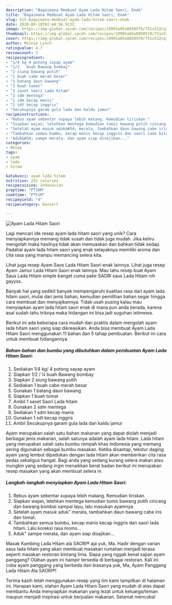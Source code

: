 ```yaml
---
description: "Bagaimana Membuat Ayam Lada Hitam Saori, Enak"
title: "Bagaimana Membuat Ayam Lada Hitam Saori, Enak"
slug: 615-bagaimana-membuat-ayam-lada-hitam-saori-enak
date: 2020-09-18T02:44:56.913Z
image: https://img-global.cpcdn.com/recipes/19995a85a88505f0/751x532cq70/ayam-lada-hitam-saori-foto-resep-utama.jpg
thumbnail: https://img-global.cpcdn.com/recipes/19995a85a88505f0/751x532cq70/ayam-lada-hitam-saori-foto-resep-utama.jpg
cover: https://img-global.cpcdn.com/recipes/19995a85a88505f0/751x532cq70/ayam-lada-hitam-saori-foto-resep-utama.jpg
author: Minnie Lynch
ratingvalue: 4.7
reviewcount: 3
recipeingredient:
- "1/4 kg 4 potong sayap ayam"
- "1/2   buah Bawang bombay"
- "2 siung bawang putih"
- "1 buah cabe merah besar"
- "1 batang daun bawang"
- "1 buah tomat"
- "1 saset Saori Lada hitam"
- "2 sdm mentega"
- "1 sdm kecap manis"
- "1 sdt kecap inggris"
- "Secukupnya garam gula lada dan kaldu jamur"
recipeinstructions:
- "Rebus ayam sebentar supaya lebih matang. Kemudian tiriskan."
- "Siapkan wajan, lelehkan mentega kemudian tumis bawang putih cincang dan bawang bombai sampai layu, lalu masukan ayamnya."
- "Setelah ayam masuk aduk&#34; merata, tambahkan daun bawang cabe iris dan tomat."
- "Tambahkan semua bumbu, kecap manis kecap inggris dan saori lada hitam. Lalu koreksi rasa moms..."
- "Aduk&#34; sampe merata, dan ayam siap disajikan..."
categories:
- Resep
tags:
- ayam
- lada
- hitam

katakunci: ayam lada hitam 
nutrition: 252 calories
recipecuisine: Indonesian
preptime: "PT26M"
cooktime: "PT51M"
recipeyield: "4"
recipecategory: Dessert

---
```



![Ayam Lada Hitam Saori](https://img-global.cpcdn.com/recipes/19995a85a88505f0/751x532cq70/ayam-lada-hitam-saori-foto-resep-utama.jpg)

Lagi mencari ide resep ayam lada hitam saori yang unik? Cara menyiapkannya memang tidak susah dan tidak juga mudah. Jika keliru mengolah maka hasilnya tidak akan memuaskan dan bahkan tidak sedap. Padahal ayam lada hitam saori yang enak selayaknya memiliki aroma dan cita rasa yang mampu memancing selera kita.

Lihat juga resep Ayam Saos Lada Hitam Saori enak lainnya. Lihat juga resep Ayam Jamur Lada Hitam Saori enak lainnya. Mau tahu resep buat Ayam Saus Lada Hitam simple banget cuma pake SAORI saus Lada Hitam nih gayyss.

Banyak hal yang sedikit banyak mempengaruhi kualitas rasa dari ayam lada hitam saori, mulai dari jenis bahan, kemudian pemilihan bahan segar hingga cara membuat dan menyajikannya. Tidak usah pusing kalau mau menyiapkan ayam lada hitam saori enak di mana pun anda berada, karena asal sudah tahu triknya maka hidangan ini bisa jadi suguhan istimewa.


Berikut ini ada beberapa cara mudah dan praktis dalam mengolah ayam lada hitam saori yang siap dikreasikan. Anda bisa membuat Ayam Lada Hitam Saori menggunakan 11 bahan dan 5 tahap pembuatan. Berikut ini cara untuk membuat hidangannya.

<!--inarticleads1-->

##### Bahan-bahan dan bumbu yang dibutuhkan dalam pembuatan Ayam Lada Hitam Saori:

1. Sediakan 1/4 kg/ 4 potong sayap ayam
1. Siapkan 1/2 / ¼ buah Bawang bombay
1. Siapkan 2 siung bawang putih
1. Sediakan 1 buah cabe merah besar
1. Gunakan 1 batang daun bawang
1. Siapkan 1 buah tomat
1. Ambil 1 saset Saori Lada hitam
1. Gunakan 2 sdm mentega
1. Sediakan 1 sdm kecap manis
1. Gunakan 1 sdt kecap inggris
1. Ambil Secukupnya garam gula lada dan kaldu jamur


Ayam merupakan salah satu bahan makanan yang dapat diolah menjadi berbagai jenis makanan, salah satunya adalah ayam lada hitam. Lada hitam yang merupakan salah satu bumbu rempah khas Indonesia yang memang sering digunakan sebagai bumbu masakan. Ketika disantap, tekstur daging ayam yang lembut dipadukan dengan lada hitam akan memberikan cita rasa pedas sekaligus hangat. Bagi anda yang sedang kurang selera makan atau mungkin yang sedang ingin menaikkan berat badan berikut ini merupakan resep masakan yang akan membuat selera m. 

<!--inarticleads2-->

##### Langkah-langkah menyiapkan Ayam Lada Hitam Saori:

1. Rebus ayam sebentar supaya lebih matang. Kemudian tiriskan.
1. Siapkan wajan, lelehkan mentega kemudian tumis bawang putih cincang dan bawang bombai sampai layu, lalu masukan ayamnya.
1. Setelah ayam masuk aduk&#34; merata, tambahkan daun bawang cabe iris dan tomat.
1. Tambahkan semua bumbu, kecap manis kecap inggris dan saori lada hitam. Lalu koreksi rasa moms...
1. Aduk&#34; sampe merata, dan ayam siap disajikan...


Masak Kambing Lada Hitam ala SAORI® aja yuk, Ma. Hadir dengan varian saus lada hitam yang akan membuat masakan rumahan menjadi terasa seperti masakan restoran bintang lima. Siapa yang nggak kenal sajian ayam panggang? Olahan ayam ini hampir tersedia di berbagai restoran. Kali ini coba ayam panggang yang berbeda dari biasanya yuk, Ma, Ayam Panggang Lada Hitam Ala SAORI®! 

Terima kasih telah menggunakan resep yang tim kami tampilkan di halaman ini. Harapan kami, olahan Ayam Lada Hitam Saori yang mudah di atas dapat membantu Anda menyiapkan makanan yang lezat untuk keluarga/teman maupun menjadi inspirasi untuk berjualan makanan. Selamat mencoba!
